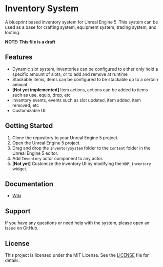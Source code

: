 # Inventory System

A blueprint based inventory system for Unreal Engine 5. This system can be used as a base for crafting system, equipment system, trading system, and looting.

**NOTE: This file is a draft**

## Features

- Dynamic slot system, inventories can be configured to either only hold a specific amount of slots, or to add and remove at runtime
- Stackable items, items can be configured to be stackable up to a certain amount
- **[Not yet implemented]** Item actions, actions can be added to items such as use, equip, drop, etc
- Inventory events, events such as slot updated, item added, item removed, etc
- Customizable UI

## Getting Started

1. Clone the repository to your Unreal Engine 5 project.
2. Open the Unreal Engine 5 project.
3. Drag and drop the `InventorySystem` folder to the `Content` folder in the Unreal Engine 5 editor.
4. Add `Inventory` actor component to any actor.
5. **[Not yet]** Customize the inventory UI by modifying the `WBP_Inventory` widget.

## Documentation

- [Wiki](https://github.com/keendra/ue5-inventory/wiki)

## Support

If you have any questions or need help with the system, please open an issue on GitHub.

## License

This project is licensed under the MIT License. See the [LICENSE](LICENSE) file for details.
